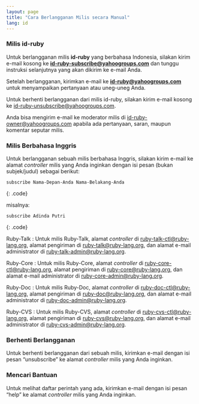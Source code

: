 ```yaml
---
layout: page
title: "Cara Berlangganan Milis secara Manual"
lang: id
---
```


### Milis id-ruby

Untuk berlangganan milis **id-ruby** yang berbahasa Indonesia, silakan
kirim e-mail kosong ke
**[id-ruby-subscribe@yahoogroups.com](mailto:id-ruby-subscribe@yahoogroups.com)**
dan tunggu instruksi selanjutnya yang akan dikirim ke e-mail Anda.

Setelah berlangganan, kirimkan e-mail ke
**[id-ruby@yahoogroups.com](mailto:id-ruby@yahoogroups.com)** untuk
menyampaikan pertanyaan atau uneg-uneg Anda.

Untuk berhenti berlangganan dari milis id-ruby, silakan kirim e-mail
kosong ke
[id-ruby-unsubscribe@yahoogroups.com](mailto:id-ruby-subscribe@yahoogroups.com).

Anda bisa mengirim e-mail ke moderator milis di
[id-ruby-owner@yahoogroups.com](mailto:id-ruby-owner@yahoogroups.com)
apabila ada pertanyaan, saran, maupun komentar seputar milis.

### Milis Berbahasa Inggris

Untuk berlangganan sebuah milis berbahasa Inggris, silakan kirim e-mail
ke alamat *controller* milis yang Anda inginkan dengan isi pesan (bukan
subjek/judul) sebagai berikut:

    subscribe Nama-Depan-Anda Nama-Belakang-Anda
{: .code}

misalnya:

    subscribe Adinda Putri
{: .code}

Ruby-Talk
: Untuk milis Ruby-Talk, alamat *controller* di
  [ruby-talk-ctl@ruby-lang.org](mailto:ruby-talk-ctl@ruby-lang.org),
  alamat pengiriman di
  [ruby-talk@ruby-lang.org](mailto:ruby-talk@ruby-lang.org), dan alamat
  e-mail administrator di
  [ruby-talk-admin@ruby-lang.org](mailto:ruby-talk-admin@ruby-lang.org).

Ruby-Core
: Untuk milis Ruby-Core, alamat *controller* di
  [ruby-core-ctl@ruby-lang.org](mailto:ruby-core-ctl@ruby-lang.org),
  alamat pengiriman di
  [ruby-core@ruby-lang.org](mailto:ruby-core@ruby-lang.org), dan alamat
  e-mail administrator di
  [ruby-core-admin@ruby-lang.org](mailto:ruby-core-admin@ruby-lang.org).

Ruby-Doc
: Untuk milis Ruby-Doc, alamat *controller* di
  [ruby-doc-ctl@ruby-lang.org](mailto:ruby-doc-ctl@ruby-lang.org),
  alamat pengiriman di
  [ruby-doc@ruby-lang.org](mailto:ruby-doc@ruby-lang.org), dan alamat
  e-mail administrator di
  [ruby-doc-admin@ruby-lang.org](mailto:ruby-doc-admin@ruby-lang.org).

Ruby-CVS
: Untuk milis Ruby-CVS, alamat *controller* di
  [ruby-cvs-ctl@ruby-lang.org](mailto:ruby-cvs-ctl@ruby-lang.org),
  alamat pengiriman di
  [ruby-cvs@ruby-lang.org](mailto:ruby-cvs@ruby-lang.org), dan alamat
  e-mail administrator di
  [ruby-cvs-admin@ruby-lang.org](mailto:ruby-cvs-admin@ruby-lang.org).

### Berhenti Berlangganan

Untuk berhenti berlangganan dari sebuah milis, kirimkan e-mail dengan
isi pesan “unsubscribe” ke alamat *controller* milis yang Anda inginkan.

### Mencari Bantuan

Untuk melihat daftar perintah yang ada, kirimkan e-mail dengan isi pesan
“help” ke alamat *controller* milis yang Anda inginkan.

